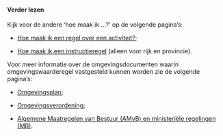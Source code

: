 #### Verder lezen

Kijk voor de andere ‘hoe maak ik …?' op de volgende pagina’s:

-   [Hoe maak ik een regel over een
    activiteit?](/hoe-maak-ik-een-regel-over-een-activiteit);

-   [Hoe maak ik een instructieregel](/hoe-maak-ik-een-instructieregel) (alleen
    voor rijk en provincie).

Voor meer informatie over de omgevingsdocumenten waarin omgevingswaarderegel
vastgesteld kunnen worden zie de volgende pagina’s:

-   [Omgevingsplan](/omgevingsplan);

-   [Omgevingsverordening](/omgevingsverordening);

-   [Algemene Maatregelen van Bestuur (AMvB) en ministeriële regelingen
    (MR)](/amvb-mr).
